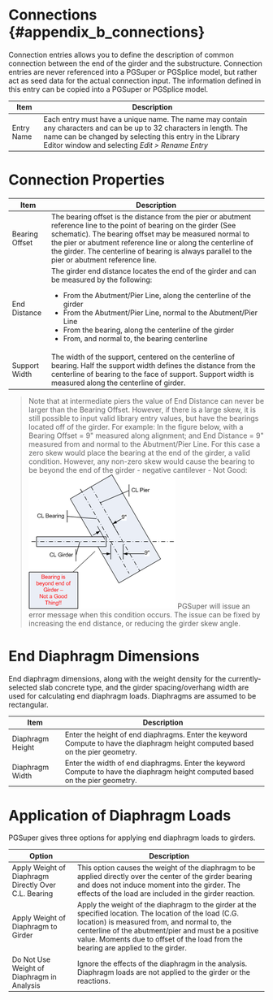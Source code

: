Connections {#appendix_b_connections}
==============================================
Connection entries allows you to define the description of common connection between the end of the girder and the substructure. Connection entries are never referenced into a PGSuper or PGSplice model, but rather act as seed data for the actual connection input. The information defined in this entry can be copied into a PGSuper or PGSplice model.

Item | Description
----|------
Entry Name | Each entry must have a unique name. The name may contain any characters and can be up to 32 characters in length. The name can be changed by selecting this entry in the Library Editor window and selecting *Edit > Rename Entry*

Connection Properties
=====================
Item | Description
----|------
Bearing Offset | The bearing offset is the distance from the pier or abutment reference line to the point of bearing on the girder (See schematic). The bearing offset may be measured normal to the pier or abutment reference line or along the centerline of the girder. The centerline of bearing is always parallel to the pier or abutment reference line.
End Distance | The girder end distance locates the end of the girder and can be measured by the following: <ul><li>From the Abutment/Pier Line, along the centerline of the girder</li><li>From the Abutment/Pier Line, normal to the Abutment/Pier Line</li><li>From the bearing, along the centerline of the girder</li><li>From, and normal to, the bearing centerline</li></ul>
Support Width | The width of the support, centered on the centerline of bearing. Half the support width defines the distance from the centerline of bearing to the face of support. Support width is measured along the centerline of girder.

> Note that at intermediate piers the value of End Distance can never be larger than the Bearing Offset. However, if there is a large skew, it is still possible to input valid library entry values, but have the bearings located off of the girder. For example: In the figure below, with a Bearing Offset = 9" measured along alignment; and End Distance = 9" measured from and normal to the Abutment/Pier Line. For this case a zero skew would place the bearing at the end of the girder, a valid condition. However, any non-zero skew would cause the bearing to be beyond the end of the girder - negative cantilever - Not Good:
> ![](BearingEndDistanceError.gif)
> PGSuper will issue an error message when this condition occurs. The issue can be fixed by increasing the end distance, or reducing the girder skew angle.


End Diaphragm Dimensions
========================
End diaphragm dimensions, along with the weight density for the currently-selected slab concrete type, and the girder spacing/overhang width are used for calculating end diaphragm loads. Diaphragms are assumed to be rectangular.

Item | Description
----|------
Diaphragm Height | Enter the height of end diaphragms. Enter the keyword Compute to have the diaphragm height computed based on the pier geometry.
Diaphragm Width | Enter the width of end diaphragms. Enter the keyword Compute to have the diaphragm height computed based on the pier geometry.

Application of Diaphragm Loads
================================
PGSuper gives three options for applying end diaphragm loads to girders.

Option | Description
----|------
Apply Weight of Diaphragm Directly Over C.L. Bearing | This option causes the weight of the diaphragm to be applied directly over the center of the girder bearing and does not induce moment into the girder. The effects of the load are included in the girder reaction.
Apply Weight of Diaphragm to Girder | Apply the weight of the diaphragm to the girder at the specified location. The location of the load (C.G. location) is measured from, and normal to, the centerline of the abutment/pier and must be a positive value. Moments due to offset of the load from the bearing are applied to the girder.
Do Not Use Weight of Diaphragm in Analysis | Ignore the effects of the diaphragm in the analysis. Diaphragm loads are not applied to the girder or the reactions.


